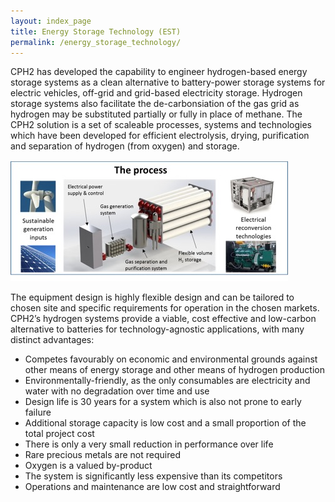 ```yaml
---
layout: index_page
title: Energy Storage Technology (EST)
permalink: /energy_storage_technology/
---
```


CPH2 has developed the capability to engineer hydrogen-based energy storage systems as a clean alternative to battery-power storage systems for electric vehicles, off-grid and grid-based electricity storage. Hydrogen storage systems also facilitate the de-carbonsiation of the gas grid as hydrogen may be substituted partially or fully in place of methane. 
The CPH2 solution is a set of scaleable processes, systems and technologies which have been developed for efficient electrolysis, drying, purification and separation of hydrogen (from oxygen) and storage. 

![The CPH2 Process](/images/process.jpg)

The equipment design is highly flexible design and can be tailored to chosen site and specific requirements for operation in the chosen markets. CPH2’s hydrogen systems provide a viable, cost effective and low-carbon alternative to batteries for technology-agnostic applications, with many distinct advantages:

 - Competes favourably on economic and environmental grounds against other means of energy storage and other means of hydrogen production
 - Environmentally-friendly, as the only consumables are electricity and water with no degradation over time and  use
 - Design life is 30 years for a system which is also not prone to early failure
 - Additional storage capacity is  low cost and a small proportion of the total project cost
 - There is only a very small reduction in performance over life
 - Rare precious metals are not required
 - Oxygen is a valued by-product
 - The system is significantly less expensive than its competitors
 - Operations and maintenance are low cost and straightforward
